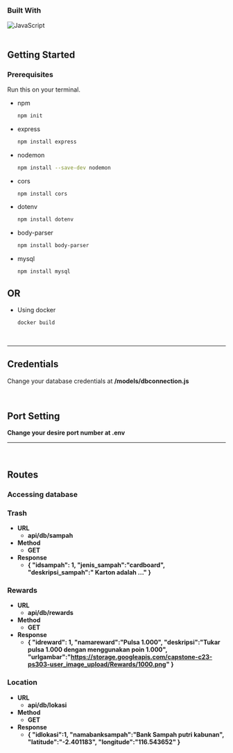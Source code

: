### Built With

![JavaScript](https://img.shields.io/badge/javascript-%23323330.svg?style=for-the-badge&logo=javascript&logoColor=%23F7DF1E)
<br><br>

<!-- GETTING STARTED -->
## Getting Started

### Prerequisites

Run this on your terminal.
* npm
  ```sh
  npm init
  ```
  
* express
  ```sh
  npm install express
  ```
  
* nodemon
  ```sh
  npm install --save-dev nodemon
  ```
  
* cors
  ```sh
  npm install cors
  ```
  
* dotenv
  ```sh
  npm install dotenv
  ```
  
* body-parser
  ```sh
  npm install body-parser
  ```
  
* mysql
  ```sh
  npm install mysql
  
  ```
  
## OR
* Using docker
  ```sh
  docker build
  ```
  
<br>

------------

## Credentials
Change your database credentials at <b>/models/dbconnection.js

<br>
	
## Port Setting
Change your desire port number at <b>.env

------------
<br>

## Routes

### Accessing database
### Trash
- URL
	- api/db/sampah
- Method
	- GET
- Response
	-	{
    	"idsampah": 1,
    	"jenis_sampah":"cardboard",
    	"deskripsi_sampah":" Karton adalah ..."
    	}

### Rewards
- URL
	- api/db/rewards
- Method
	- GET
- Response
	-    {
    "idreward": 1,
    "namareward":"Pulsa 1.000",
    "deskripsi":"Tukar pulsa 1.000 dengan menggunakan poin 1.000",
    "urlgambar":"https://storage.googleapis.com/capstone-c23-ps303-user_image_upload/Rewards/1000.png"
    }

### Location
- URL
	- api/db/lokasi
- Method
	- GET
- Response
	-	{
	"idlokasi":1,
	"namabanksampah":"Bank Sampah putri kabunan",
	"latitude":"-2.401183",
	"longitude":"116.543652"
	}
<br>
